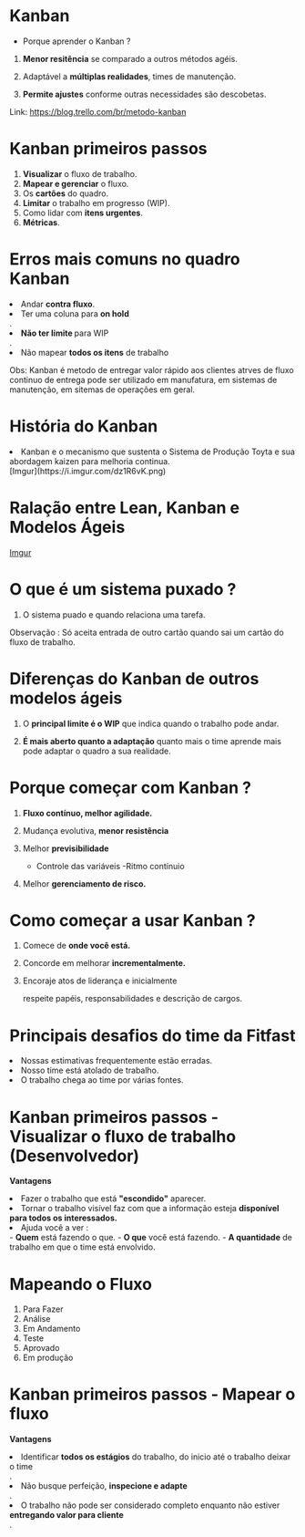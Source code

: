 # Kanban

- Porque aprender o Kanban ?

1. <b>Menor resitência</b> se comparado a outros métodos agéis.

2. Adaptável a <b>múltiplas realidades</b>, times de manutenção.

3. <b>Permite ajustes</b> conforme outras necessidades são descobetas.

Link: https://blog.trello.com/br/metodo-kanban

# Kanban primeiros passos 

1. <b>Visualizar</b> o fluxo de trabalho.
2. <b>Mapear e gerenciar</b> o fluxo.
3. Os <b>cartões</b> do quadro. 
4. <b>Limitar</b> o trabalho em progresso (WIP).
5. Como lidar com <b>itens urgentes</b>.
6. <b>Métricas</b>.

# Erros mais comuns no quadro Kanban

<li> Andar <b>contra fluxo</b>.
<li>Ter uma coluna para <b>on hold</b></li>.
<li><b>Não ter limite </b> para WIP</li>.
<li>Não mapear <b>todos os itens</b> de trabalho</li>

Obs: Kanban é metodo de entregar valor rápido aos clientes atrves de fluxo continuo de entrega pode ser utilizado em manufatura, em sistemas de manutenção, em sitemas de operações em geral.

# História do Kanban
<li>Kanban e o mecanismo que sustenta o Sistema de Produção Toyta e sua abordagem kaizen para melhoria continua.</li>
[Imgur](https://i.imgur.com/dz1R6vK.png)

# Ralação entre Lean, Kanban e Modelos Ágeis

[Imgur](https://i.imgur.com/LkBglIB.png)

# O que é um sistema puxado ?

1. O sistema puado e quando relaciona uma tarefa.

Observação : Só aceita entrada de outro cartão quando sai um cartão do fluxo de trabalho.

# Diferenças do Kanban de outros modelos ágeis

1. O <b>principal limite é o WIP</b> que indica quando o trabalho pode andar.

2. <b>É mais aberto quanto a adaptação</b> quanto mais o time aprende mais pode adaptar o quadro a sua realidade.

# Porque começar com Kanban ?

1. <b>Fluxo contínuo, melhor agilidade.</b>

2. Mudança evolutiva, <b> menor resistência </b>

3. Melhor <b>previsibilidade</b>
	- Controle das variáveis
	-Ritmo contínuio
4. Melhor <b> gerenciamento de risco. </b>

# Como começar a usar Kanban ?

1. Comece de <b>onde você está.</b>

2. Concorde em melhorar <b>incrementalmente.</b>

3. Encoraje atos de liderança e inicialmente <p>respeite papéis, responsabilidades e descrição de cargos.</p>

# Principais desafios do time da Fitfast

<li>Nossas estimativas frequentemente estão erradas.</li>
<li>Nosso time está atolado de trabalho.</li>
<li>O trabalho chega ao time por várias fontes.</li>

# Kanban primeiros passos - Visualizar o  fluxo de trabalho (Desenvolvedor)

<b>Vantagens</b>

<li>Fazer o trabalho que está <b>"escondido"</b> aparecer. </li>
<li> Tornar o trabalho visível faz com que a informação esteja <b>disponível para todos os interessados.</b> </li>

<li> Ajuda você a ver : </li>
- <b>Quem</b> está fazendo o que.
- <b>O que</b>  você está fazendo.
- <b>A quantidade</b> de trabalho em que o time está envolvido.

# Mapeando o Fluxo

1. Para Fazer 
2. Análise
3. Em Andamento
4. Teste
5. Aprovado
6. Em produção 

# Kanban primeiros passos - Mapear o fluxo

<b>Vantagens</b>

<li>Identificar <b>todos os estágios</b> do trabalho, do inicio até o trabalho deixar o time</li>.
<li>Não busque perfeição, <b>inspecione e adapte</b></li>.
<li>O trabalho não pode ser considerado completo enquanto não estiver <b>entregando valor para cliente</b></li>.








